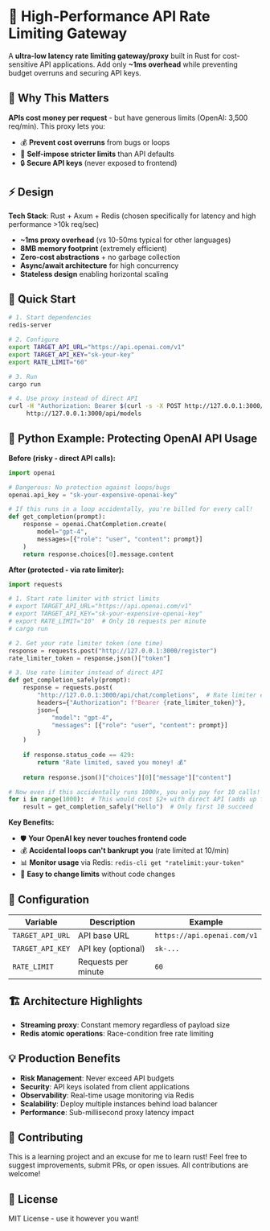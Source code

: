 # 🚦 High-Performance API Rate Limiting Gateway

A **ultra-low latency rate limiting gateway/proxy** built in Rust for cost-sensitive API applications. Add only **~1ms overhead** while preventing budget overruns and securing API keys.

## 🎯 Why This Matters

**APIs cost money per request** - but have generous limits (OpenAI: 3,500 req/min). This proxy lets you:
- 💰 **Prevent cost overruns** from bugs or loops  
- 🎯 **Self-impose stricter limits** than API defaults
- 🔒 **Secure API keys** (never exposed to frontend)

## ⚡ Design

**Tech Stack**: Rust + Axum + Redis (chosen specifically for latency and high performance >10k req/sec)

- **~1ms proxy overhead** (vs 10-50ms typical for other languages)
- **8MB memory footprint** (extremely efficient)
- **Zero-cost abstractions** + no garbage collection
- **Async/await architecture** for high concurrency
- **Stateless design** enabling horizontal scaling


## 🚀 Quick Start

```bash
# 1. Start dependencies
redis-server

# 2. Configure
export TARGET_API_URL="https://api.openai.com/v1"
export TARGET_API_KEY="sk-your-key"
export RATE_LIMIT="60"

# 3. Run
cargo run

# 4. Use proxy instead of direct API
curl -H "Authorization: Bearer $(curl -s -X POST http://127.0.0.1:3000/register | jq -r .token)" \
     http://127.0.0.1:3000/api/models
```

## 🐍 Python Example: Protecting OpenAI API Usage

**Before (risky - direct API calls):**
```python
import openai

# Dangerous: No protection against loops/bugs
openai.api_key = "sk-your-expensive-openai-key"

# If this runs in a loop accidentally, you're billed for every call!
def get_completion(prompt):
    response = openai.ChatCompletion.create(
        model="gpt-4",
        messages=[{"role": "user", "content": prompt}]
    )
    return response.choices[0].message.content
```

**After (protected - via rate limiter):**
```python
import requests

# 1. Start rate limiter with strict limits
# export TARGET_API_URL="https://api.openai.com/v1"
# export TARGET_API_KEY="sk-your-expensive-openai-key" 
# export RATE_LIMIT="10"  # Only 10 requests per minute
# cargo run

# 2. Get your rate limiter token (one time)
response = requests.post("http://127.0.0.1:3000/register")
rate_limiter_token = response.json()["token"]

# 3. Use rate limiter instead of direct API
def get_completion_safely(prompt):
    response = requests.post(
        "http://127.0.0.1:3000/api/chat/completions",  # Rate limiter endpoint
        headers={"Authorization": f"Bearer {rate_limiter_token}"},
        json={
            "model": "gpt-4", 
            "messages": [{"role": "user", "content": prompt}]
        }
    )
    
    if response.status_code == 429:
        return "Rate limited, saved you money! 💰"
    
    return response.json()["choices"][0]["message"]["content"]

# Now even if this accidentally runs 1000x, you only pay for 10 calls!
for i in range(1000):  # This would cost $2+ with direct API (adds up fast!)
    result = get_completion_safely("Hello")  # Only first 10 succeed
```
**Key Benefits:**
- 🛡️ **Your OpenAI key never touches frontend code**
- 💰 **Accidental loops can't bankrupt you** (rate limited at 10/min)
- 📊 **Monitor usage** via Redis: `redis-cli get "ratelimit:your-token"`
- 🔄 **Easy to change limits** without code changes

## 🔧 Configuration

| Variable | Description | Example |
|----------|-------------|---------|
| `TARGET_API_URL` | API base URL | `https://api.openai.com/v1` |
| `TARGET_API_KEY` | API key (optional) | `sk-...` |
| `RATE_LIMIT` | Requests per minute | `60` |

## 🏗️ Architecture Highlights

- **Streaming proxy**: Constant memory regardless of payload size
- **Redis atomic operations**: Race-condition free rate limiting  

## 💡 Production Benefits

- **Risk Management**: Never exceed API budgets
- **Security**: API keys isolated from client applications  
- **Observability**: Real-time usage monitoring via Redis
- **Scalability**: Deploy multiple instances behind load balancer
- **Performance**: Sub-millisecond proxy latency impact


## 🤝 Contributing

This is a learning project and an excuse for me to learn rust! Feel free to suggest improvements, submit PRs, or open issues. All contributions are welcome!

## 📄 License

MIT License - use it however you want!
